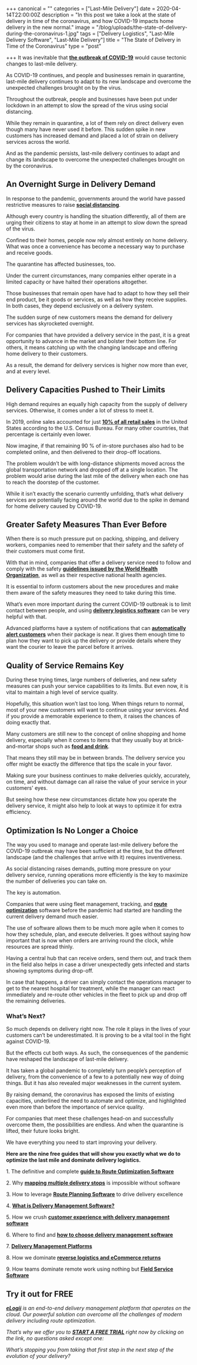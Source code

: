 +++
canonical = ""
categories = ["Last-Mile Delivery"]
date = 2020-04-14T22:00:00Z
description = "In this post we take a look at the state of delivery in time of the coronavirus, and how COVID-19 impacts home delivery in the new normal."
image = "/blog/uploads/the-state-of-delivery-during-the-coronavirus-1.jpg"
tags = ["Delivery Logistics", "Last-Mile Delivery Software", "Last-Mile Delivery"]
title = "The State of Delivery in Time of the Coronavirus"
type = "post"

+++
It was inevitable that [**the outbreak of COVID-19**](https://www.who.int/westernpacific/emergencies/covid-19) would cause tectonic changes to last-mile delivery.

As COVID-19 continues, and people and businesses remain in quarantine, last-mile delivery continues to adapt to its new landscape and overcome the unexpected challenges brought on by the virus.

Throughout the outbreak, people and businesses have been put under lockdown in an attempt to slow the spread of the virus using social distancing.

While they remain in quarantine, a lot of them rely on direct delivery even though many have never used it before. This sudden spike in new customers has increased demand and placed a lot of strain on delivery services across the world.

And as the pandemic persists, last-mile delivery continues to adapt and change its landscape to overcome the unexpected challenges brought on by the coronavirus.

## An Overnight Surge in Delivery Demand

In response to the pandemic, governments around the world have passed restrictive measures to raise [**social distancing**](https://www.cdc.gov/coronavirus/2019-ncov/prevent-getting-sick/social-distancing.html).

Although every country is handling the situation differently, all of them are urging their citizens to stay at home in an attempt to slow down the spread of the virus.

Confined to their homes, people now rely almost entirely on home delivery. What was once a convenience has become a necessary way to purchase and receive goods.

The quarantine has affected businesses, too.

Under the current circumstances, many companies either operate in a limited capacity or have halted their operations altogether.

Those businesses that remain open have had to adapt to how they sell their end product, be it goods or services, as well as how they receive supplies. In both cases, they depend exclusively on a delivery system.

The sudden surge of new customers means the demand for delivery services has skyrocketed overnight.

For companies that have provided a delivery service in the past, it is a great opportunity to advance in the market and bolster their bottom line. For others, it means catching up with the changing landscape and offering home delivery to their customers.

As a result, the demand for delivery services is higher now more than ever, and at every level.

## Delivery Capacities Pushed to Their Limits

High demand requires an equally high capacity from the supply of delivery services. Otherwise, it comes under a lot of stress to meet it.

In 2019, online sales accounted for just [**10% of all retail sales**](https://www.businessinsider.com/ecommerce-topped-10-percent-of-us-retail-in-2019-2020-2) in the United States according to the U.S. Census Bureau. For many other countries, that percentage is certainly even lower.

Now imagine, if that remaining 90 % of in-store purchases also had to be completed online, and then delivered to their drop-off locations.

The problem wouldn’t be with long-distance shipments moved across the global transportation network and dropped off at a single location. The problem would arise during the last mile of the delivery when each one has to reach the doorstep of the customer.

While it isn’t exactly the scenario currently unfolding, that’s what delivery services are potentially facing around the world due to the spike in demand for home delivery caused by COVID-19.

## Greater Safety Measures Than Ever Before

When there is so much pressure put on packing, shipping, and delivery workers, companies need to remember that their safety and the safety of their customers must come first.

With that in mind, companies that offer a delivery service need to follow and comply with the safety [**guidelines issued by the World Health Organization**](https://www.who.int/emergencies/diseases/novel-coronavirus-2019/technical-guidance), as well as their respective national health agencies.

It is essential to inform customers about the new procedures and make them aware of the safety measures they need to take during this time.

What’s even more important during the current COVID-19 outbreak is to limit contact between people, and using [**delivery logistics software**](https://elogii.com/) can be very helpful with that.

Advanced platforms have a system of notifications that can [**automatically alert customers**](https://elogii.com/capabilities/communication-alerts) when their package is near. It gives them enough time to plan how they want to pick up the delivery or provide details where they want the courier to leave the parcel before it arrives.

## Quality of Service Remains Key

During these trying times, large numbers of deliveries, and new safety measures can push your service capabilities to its limits. But even now, it is vital to maintain a high level of service quality.

Hopefully, this situation won’t last too long. When things return to normal, most of your new customers will want to continue using your services. And if you provide a memorable experience to them, it raises the chances of doing exactly that.

Many customers are still new to the concept of online shopping and home delivery, especially when it comes to items that they usually buy at brick-and-mortar shops such as [**food and drink**](https://elogii.com/industries/food-drink).

That means they still may be in between brands. The delivery service you offer might be exactly the difference that tips the scale in your favor.

Making sure your business continues to make deliveries quickly, accurately, on time, and without damage can all raise the value of your service in your customers' eyes.

But seeing how these new circumstances dictate how you operate the delivery service, it might also help to look at ways to optimize it for extra efficiency.

## Optimization Is No Longer a Choice

The way you used to manage and operate last-mile delivery before the COVID-19 outbreak may have been sufficient at the time, but the different landscape (and the challenges that arrive with it) requires inventiveness.

As social distancing raises demands, putting more pressure on your delivery service, running operations more efficiently is the key to maximize the number of deliveries you can take on.

The key is automation.

Companies that were using fleet management, tracking, and [**route optimization**](https://elogii.com/blog/what-is-route-optimization-and-why-you-need-it/) software before the pandemic had started are handling the current delivery demand much easier.

The use of software allows them to be much more agile when it comes to how they schedule, plan, and execute deliveries. It goes without saying how important that is now when orders are arriving round the clock, while resources are spread thinly.

Having a central hub that can receive orders, send them out, and track them in the field also helps in case a driver unexpectedly gets infected and starts showing symptoms during drop-off.

In case that happens, a driver can simply contact the operations manager to get to the nearest hospital for treatment, while the manager can react immediately and re-route other vehicles in the fleet to pick up and drop off the remaining deliveries.

### What’s Next?

So much depends on delivery right now. The role it plays in the lives of your customers can’t be underestimated. It is proving to be a vital tool in the fight against COVID-19.

But the effects cut both ways. As such, the consequences of the pandemic have reshaped the landscape of last-mile delivery.

It has taken a global pandemic to completely turn people’s perception of delivery, from the convenience of a few to a potentially new way of doing things. But it has also revealed major weaknesses in the current system.

By raising demand, the coronavirus has exposed the limits of existing capacities, underlined the need to automate and optimize, and highlighted even more than before the importance of service quality.

For companies that meet these challenges head-on and successfully overcome them, the possibilities are endless. And when the quarantine is lifted, their future looks bright.

We have everything you need to start improving your delivery.

**Here are the nine free guides that will show you exactly what we do to optimize the last mile and dominate delivery logistics.**

1\. The definitive and complete [**guide to Route Optimization Software**](https://elogii.com/blog/guide-to-route-optimization-software/ "guide to route optimization software")

2\. Why [**mapping multiple delivery stops**](https://elogii.com/blog/mapping-multiple-delivery-stops/ "mapping multiple delivery stops") is impossible without software

3\. How to leverage [**Route Planning Software**](https://elogii.com/blog/how-route-planning-software-improves-delivery/ "route planning software") to drive delivery excellence

4\. [**What is Delivery Management Software?**](https://elogii.com/blog/what-is-delivery-management-software-and-how-is-it-different-from-everything-else-on-the-market/ "what is delivery management software")

5\. How we crush [**customer experience with delivery management software**](https://elogii.com/blog/delivery-management-software-and-customer-experience/ "customer experience and delivery management software")

6\. Where to find and [**how to choose delivery management software**](https://elogii.com/blog/how-to-choose-delivery-management-software/ "how to choose delivery management software")

7\. [**Delivery Management Platforms**](https://elogii.com/blog/delivery-management-platforms/ "delivery management platforms")

8\. How we dominate [**reverse logistics and eCommerce returns**](https://elogii.com/blog/reverse-logistics-and-ecommerce-returns/ "reverse logistics and ecommerce returns")

9\. How teams dominate remote work using nothing but [**Field Service Software**](https://elogii.com/blog/how-do-you-successfully-manage-your-field-service-using-software/ "field service software")

## Try it out for FREE

[**_eLogii_**](https://elogii.com/) _is an end-to-end delivery management platform that operates on the cloud. Our powerful solution can overcome all the challenges of modern delivery including route optimization._

_That’s why we offer you to_ [**_START A FREE TRIAL_**](https://elogii.com/book-demo) _right now by clicking on the link, no questions asked except one:_

_What’s stopping you from taking that first step in the next step of the evolution of your delivery?_